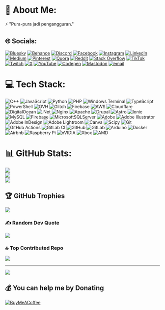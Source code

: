 # 💫 About Me:
⚡ "Pura-pura jadi pengangguran."


## 🌐 Socials:
[![Bluesky](https://img.shields.io/badge/bluesky-0285FF?style=for-the-badge&logo=bluesky&logoColor=%23FFFFFF)](https://bsky.app/profile/keresakti) [![Behance](https://img.shields.io/badge/Behance-1769ff?logo=behance&logoColor=white)](https://behance.net/keresakti) [![Discord](https://img.shields.io/badge/Discord-%237289DA.svg?logo=discord&logoColor=white)](https://discord.gg/keresakti) [![Facebook](https://img.shields.io/badge/Facebook-%231877F2.svg?logo=Facebook&logoColor=white)](https://facebook.com/keresakti) [![Instagram](https://img.shields.io/badge/Instagram-%23E4405F.svg?logo=Instagram&logoColor=white)](https://instagram.com/keresakti) [![LinkedIn](https://img.shields.io/badge/LinkedIn-%230077B5.svg?logo=linkedin&logoColor=white)](https://linkedin.com/in/keresakti) [![Medium](https://img.shields.io/badge/Medium-12100E?logo=medium&logoColor=white)](https://medium.com/@keresakti) [![Pinterest](https://img.shields.io/badge/Pinterest-%23E60023.svg?logo=Pinterest&logoColor=white)](https://pinterest.com/keresakti) [![Quora](https://img.shields.io/badge/Quora-%23B92B27.svg?logo=Quora&logoColor=white)](https://quora.com/profile/keresakti) [![Reddit](https://img.shields.io/badge/Reddit-%23FF4500.svg?logo=Reddit&logoColor=white)](https://reddit.com/user/keresakti) [![Stack Overflow](https://img.shields.io/badge/-Stackoverflow-FE7A16?logo=stack-overflow&logoColor=white)](https://stackoverflow.com/users/keresakti) [![TikTok](https://img.shields.io/badge/TikTok-%23000000.svg?logo=TikTok&logoColor=white)](https://tiktok.com/@keresakti) [![Twitch](https://img.shields.io/badge/Twitch-%239146FF.svg?logo=Twitch&logoColor=white)](https://twitch.tv/keresakti) [![X](https://img.shields.io/badge/X-black.svg?logo=X&logoColor=white)](https://x.com/keresakti) [![YouTube](https://img.shields.io/badge/YouTube-%23FF0000.svg?logo=YouTube&logoColor=white)](https://youtube.com/@keresakti) [![Codepen](https://img.shields.io/badge/Codepen-000000?logo=codepen&logoColor=white)](https://codepen.io/keresakti) [![Mastodon](https://img.shields.io/badge/-MASTODON-%232B90D9?logo=mastodon&logoColor=white)](https://mastodon.social/@keresakti) [![email](https://img.shields.io/badge/Email-D14836?logo=gmail&logoColor=white)](mailto:keresakti.id@gmail.com) 

# 💻 Tech Stack:
![C++](https://img.shields.io/badge/c++-%2300599C.svg?style=for-the-badge&logo=c%2B%2B&logoColor=white) ![JavaScript](https://img.shields.io/badge/javascript-%23323330.svg?style=for-the-badge&logo=javascript&logoColor=%23F7DF1E) ![Python](https://img.shields.io/badge/python-3670A0?style=for-the-badge&logo=python&logoColor=ffdd54) ![PHP](https://img.shields.io/badge/php-%23777BB4.svg?style=for-the-badge&logo=php&logoColor=white) ![Windows Terminal](https://img.shields.io/badge/Windows%20Terminal-%234D4D4D.svg?style=for-the-badge&logo=windows-terminal&logoColor=white) ![TypeScript](https://img.shields.io/badge/typescript-%23007ACC.svg?style=for-the-badge&logo=typescript&logoColor=white) ![PowerShell](https://img.shields.io/badge/PowerShell-%235391FE.svg?style=for-the-badge&logo=powershell&logoColor=white) ![OVH](https://img.shields.io/badge/ovh-%23123F6D.svg?style=for-the-badge&logo=ovh&logoColor=#123F6D) ![Glitch](https://img.shields.io/badge/glitch-%233333FF.svg?style=for-the-badge&logo=glitch&logoColor=white) ![Firebase](https://img.shields.io/badge/firebase-%23039BE5.svg?style=for-the-badge&logo=firebase) ![AWS](https://img.shields.io/badge/AWS-%23FF9900.svg?style=for-the-badge&logo=amazon-aws&logoColor=white) ![Cloudflare](https://img.shields.io/badge/Cloudflare-F38020?style=for-the-badge&logo=Cloudflare&logoColor=white) ![DigitalOcean](https://img.shields.io/badge/DigitalOcean-%230167ff.svg?style=for-the-badge&logo=digitalOcean&logoColor=white) ![.Net](https://img.shields.io/badge/.NET-5C2D91?style=for-the-badge&logo=.net&logoColor=white) ![Nginx](https://img.shields.io/badge/nginx-%23009639.svg?style=for-the-badge&logo=nginx&logoColor=white) ![Apache](https://img.shields.io/badge/apache-%23D42029.svg?style=for-the-badge&logo=apache&logoColor=white) ![Drupal](https://img.shields.io/badge/drupal-%230678BE.svg?style=for-the-badge&logo=drupal&logoColor=white) ![Astro](https://img.shields.io/badge/astro-%232C2052.svg?style=for-the-badge&logo=astro&logoColor=white) ![Ionic](https://img.shields.io/badge/Ionic-%233880FF.svg?style=for-the-badge&logo=Ionic&logoColor=white) ![MySQL](https://img.shields.io/badge/mysql-4479A1.svg?style=for-the-badge&logo=mysql&logoColor=white) ![Firebase](https://img.shields.io/badge/firebase-a08021?style=for-the-badge&logo=firebase&logoColor=ffcd34) ![MicrosoftSQLServer](https://img.shields.io/badge/Microsoft%20SQL%20Server-CC2927?style=for-the-badge&logo=microsoft%20sql%20server&logoColor=white) ![Adobe](https://img.shields.io/badge/adobe-%23FF0000.svg?style=for-the-badge&logo=adobe&logoColor=white) ![Adobe Illustrator](https://img.shields.io/badge/adobe%20illustrator-%23FF9A00.svg?style=for-the-badge&logo=adobe%20illustrator&logoColor=white) ![Adobe InDesign](https://img.shields.io/badge/Adobe%20InDesign-49021F?style=for-the-badge&logo=adobeindesign&logoColor=FF3366) ![Adobe Lightroom](https://img.shields.io/badge/Adobe%20Lightroom-31A8FF.svg?style=for-the-badge&logo=Adobe%20Lightroom&logoColor=white) ![Canva](https://img.shields.io/badge/Canva-%2300C4CC.svg?style=for-the-badge&logo=Canva&logoColor=white) ![Scipy](https://img.shields.io/badge/SciPy-%230C55A5.svg?style=for-the-badge&logo=scipy&logoColor=%white) ![Git](https://img.shields.io/badge/git-%23F05033.svg?style=for-the-badge&logo=git&logoColor=white) ![GitHub Actions](https://img.shields.io/badge/github%20actions-%232671E5.svg?style=for-the-badge&logo=githubactions&logoColor=white) ![GitLab CI](https://img.shields.io/badge/gitlab%20CI-%23181717.svg?style=for-the-badge&logo=gitlab&logoColor=white) ![GitHub](https://img.shields.io/badge/github-%23121011.svg?style=for-the-badge&logo=github&logoColor=white) ![GitLab](https://img.shields.io/badge/gitlab-%23181717.svg?style=for-the-badge&logo=gitlab&logoColor=white) ![Arduino](https://img.shields.io/badge/-Arduino-00979D?style=for-the-badge&logo=Arduino&logoColor=white) ![Docker](https://img.shields.io/badge/docker-%230db7ed.svg?style=for-the-badge&logo=docker&logoColor=white) ![Airbnb](https://img.shields.io/badge/Airbnb-%23ff5a5f.svg?style=for-the-badge&logo=Airbnb&logoColor=white) ![Raspberry Pi](https://img.shields.io/badge/-Raspberry_Pi-C51A4A?style=for-the-badge&logo=Raspberry-Pi) ![nVIDIA](https://img.shields.io/badge/nVIDIA-%2376B900.svg?style=for-the-badge&logo=nVIDIA&logoColor=white) ![Xbox](https://img.shields.io/badge/xbox-%23107C10.svg?style=for-the-badge&logo=xbox&logoColor=white) ![AMD](https://img.shields.io/badge/AMD-%23000000.svg?style=for-the-badge&logo=amd&logoColor=white)
# 📊 GitHub Stats:
![](https://github-readme-stats.vercel.app/api?username=keresakti&theme=neon&hide_border=false&include_all_commits=false&count_private=false)<br/>
![](https://nirzak-streak-stats.vercel.app/?user=keresakti&theme=neon&hide_border=false)<br/>
![](https://github-readme-stats.vercel.app/api/top-langs/?username=keresakti&theme=neon&hide_border=false&include_all_commits=false&count_private=false&layout=compact)

## 🏆 GitHub Trophies
![](https://github-profile-trophy.vercel.app/?username=keresakti&theme=neon&no-frame=false&no-bg=false&margin-w=4)

### ✍️ Random Dev Quote
![](https://quotes-github-readme.vercel.app/api?type=horizontal&theme=tokyonight)

### 🔝 Top Contributed Repo
![](https://github-contributor-stats.vercel.app/api?username=keresakti&limit=5&theme=dark&combine_all_yearly_contributions=true)

---
[![](https://visitcount.itsvg.in/api?id=keresakti&icon=2&color=4)](https://visitcount.itsvg.in)

  ## 💰 You can help me by Donating
  [![BuyMeACoffee](https://img.shields.io/badge/Buy%20Me%20a%20Coffee-ffdd00?style=for-the-badge&logo=buy-me-a-coffee&logoColor=black)](https://buymeacoffee.com/keresakti) 

  
<!-- Proudly created with GPRM ( https://gprm.itsvg.in ) -->
